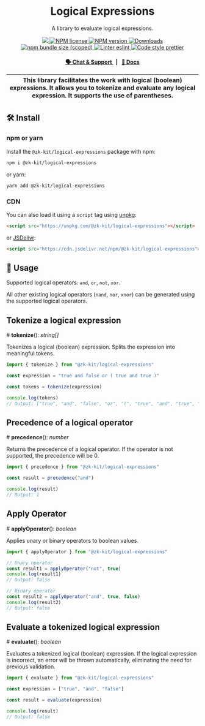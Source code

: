 <p align="center">
    <h1 align="center">
        Logical Expressions
    </h1>
    <p align="center">A library to evaluate logical expressions.</p>
</p>

<p align="center">
    <a href="https://github.com/privacy-scaling-explorations/zk-kit">
        <img src="https://img.shields.io/badge/project-zk--kit-blue.svg?style=flat-square">
    </a>
    <a href="https://github.com/privacy-scaling-explorations/zk-kit/tree/main/packages/logical-expressions/LICENSE">
        <img alt="NPM license" src="https://img.shields.io/npm/l/%40zk-kit%2Flogical-expressions?style=flat-square">
    </a>
    <a href="https://www.npmjs.com/package/@zk-kit/logical-expressions">
        <img alt="NPM version" src="https://img.shields.io/npm/v/@zk-kit/logical-expressions?style=flat-square" />
    </a>
    <a href="https://npmjs.org/package/@zk-kit/logical-expressions">
        <img alt="Downloads" src="https://img.shields.io/npm/dm/@zk-kit/logical-expressions.svg?style=flat-square" />
    </a>
    <a href="https://bundlephobia.com/package/@zk-kit/logical-expressions">
        <img alt="npm bundle size (scoped)" src="https://img.shields.io/bundlephobia/minzip/@zk-kit/logical-expressions" />
    </a>
    <a href="https://eslint.org/">
        <img alt="Linter eslint" src="https://img.shields.io/badge/linter-eslint-8080f2?style=flat-square&logo=eslint" />
    </a>
    <a href="https://prettier.io/">
        <img alt="Code style prettier" src="https://img.shields.io/badge/code%20style-prettier-f8bc45?style=flat-square&logo=prettier" />
    </a>
</p>

<div align="center">
    <h4>
        <a href="https://appliedzkp.org/discord">
            🗣️ Chat &amp; Support
        </a>
        <span>&nbsp;&nbsp;|&nbsp;&nbsp;</span>
        <a href="https://zkkit.pse.dev/modules/_zk_kit_logical_expressions.html">
            📘 Docs
        </a>
    </h4>
</div>

| This library facilitates the work with logical (boolean) expressions. It allows you to tokenize and evaluate any logical expression. It supports the use of parentheses. |
| ------------------------------------------------------------------------------------------------------------------------------------------------------------------------ |

## 🛠 Install

### npm or yarn

Install the `@zk-kit/logical-expressions` package with npm:

```bash
npm i @zk-kit/logical-expressions
```

or yarn:

```bash
yarn add @zk-kit/logical-expressions
```

### CDN

You can also load it using a `script` tag using [unpkg](https://unpkg.com/):

```html
<script src="https://unpkg.com/@zk-kit/logical-expressions"></script>
```

or [JSDelivr](https://www.jsdelivr.com/):

```html
<script src="https://cdn.jsdelivr.net/npm/@zk-kit/logical-expressions"></script>
```

## 📜 Usage

Supported logical operators: `and`, `or`, `not`, `xor`.

All other existing logical operators (`nand`, `nor`, `xnor`) can be generated using the supported logical operators.

## Tokenize a logical expression

\# **tokenize**(): _string[]_

Tokenizes a logical (boolean) expression.
Splits the expression into meaningful tokens.

```ts
import { tokenize } from "@zk-kit/logical-expressions"

const expression = "true and false or ( true and true )"

const tokens = tokenize(expression)

console.log(tokens)
// Output: ["true", "and", "false", "or", "(", "true", "and", "true", ")"]
```

## Precedence of a logical operator

\# **precedence**(): _number_

Returns the precedence of a logical operator. If the operator is not supported, the precedence will be 0.

```ts
import { precedence } from "@zk-kit/logical-expressions"

const result = precedence("and")

console.log(result)
// Output: 1
```

## Apply Operator

\# **applyOperator**(): _boolean_

Applies unary or binary operators to boolean values.

```ts
import { applyOperator } from "@zk-kit/logical-expressions"

// Unary operator
const result1 = applyOperator("not", true)
console.log(result1)
// Output: false

// Binary operator
const result2 = applyOperator("and", true, false)
console.log(result2)
// Output: false
```

## Evaluate a tokenized logical expression

\# **evaluate**(): _boolean_

Evaluates a tokenized logical (boolean) expression. If the logical expression is incorrect, an error will be thrown automatically, eliminating the need for previous validation.

```ts
import { evaluate } from "@zk-kit/logical-expressions"

const expression = ["true", "and", "false"]

const result = evaluate(expression)

console.log(result)
// Output: false
```
